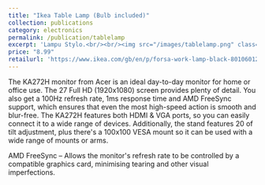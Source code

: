 ```yaml
---
title: "Ikea Table Lamp (Bulb included)"
collection: publications
category: electronics
permalink: /publication/tablelamp
excerpt: 'Lampu Stylo.<br/><br/><img src="/images/tablelamp.png" class="consistent-image">'
price: "8.99"
retailurl: 'https://www.ikea.com/gb/en/p/forsa-work-lamp-black-80106012/'
---
```

The KA272H monitor from Acer is an ideal day-to-day monitor for home or office use. The 27 Full HD (1920x1080) screen provides plenty of detail. You also get a 100Hz refresh rate, 1ms response time and AMD FreeSync support, which ensures that even the most high-speed action is smooth and blur-free. The KA272H features both HDMI & VGA ports, so you can easily connect it to a wide range of devices. Additionally, the stand features 20 of tilt adjustment, plus there's a 100x100 VESA mount so it can be used with a wide range of mounts or arms.

AMD FreeSync – Allows the monitor's refresh rate to be controlled by a compatible graphics card, minimising tearing and other visual imperfections.
